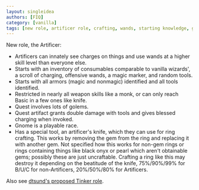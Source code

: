```yaml
---
layout: singleidea
authors: [FIQ]
category: [vanilla]
tags: [new role, artificer role, crafting, wands, starting knowledge, golem monster class, rings, new object, former bigidea]
---
```

New role, the Artificer:
* Artificers can innately see charges on things and use wands at a higher skill
  level than everyone else.
* Starts with an inventory of consumables comparable to vanilla wizards', a
  scroll of charging, offensive wands, a magic marker, and random tools.
* Starts with all armors (magic and nonmagic) identified and all tools
  identified.
* Restricted in nearly all weapon skills like a monk, or can only reach Basic in
  a few ones like knife.
* Quest involves lots of golems.
* Quest artifact grants double damage with tools and gives blessed charging when
  invoked.
* Gnome is a playable race.
* Has a special tool, an artificer's knife, which they can use for ring
  crafting. This works by removing the gem from the ring and replacing it with
  another gem. Not specified how this works for non-gem rings or rings
  containing things like black onyx or pearl which aren't obtainable gems;
  possibly these are just uncraftable. Crafting a ring like this may destroy it
  depending on the beatitude of the knife, 75%/90%/99% for B/U/C for
  non-Artificers, 20%/50%/80% for Artificers.

Also see [dtsund's proposed Tinker role](https://nethackwiki.com/wiki/User:Jonadab/ClassOverhaul#Item_User:_Tinker).
